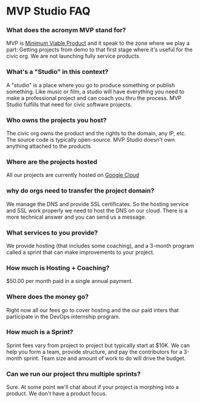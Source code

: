 # MVP Studio FAQ

### What does the acronym MVP stand for?
MVP is [Minimum Viable Product](https://en.wikipedia.org/wiki/Minimum_viable_product) and it speak to the zone where we play a part:  Getting projects from demo to that first stage where it's useful for the civic org. We are not launching fully service products.

### What's a "Studio" in this context?
A "studio" is a place where you go to produce something or publish something.  Like music or film, a studio will have everything you need to make a professional project and can coach you thru the process.  MVP Studio fulfills that need for civic software projects.

### Who owns the projects you host?
The civic org owns the product and the rights to the domain, any IP, etc. The source code is typically open-source. MVP Studio doesn't own anything attached to the products

### Where are the projects hosted
All our projects are currently hosted on [Google Cloud](https://cloud.google.com/)  

### why do orgs need to transfer the project domain?
We manage the DNS and provide SSL certificates. So the hosting service and SSL work properly we need to host the DNS on our cloud.  There is a more technical answer and you can send us a message.

### What services to you provide?
We provide hosting (that includes some coaching), and a 3-month program called a sprint that can make improvements to your project.

### How much is Hosting + Coaching?
$50.00 per month paid in a single annual payment.

### Where does the money go?
Right now all our fees go to cover hosting and the our paid inters that participate in the DevOps internship program.

### How much is a Sprint?
Sprint fees vary from project to project but typically start at $10K.  We can help you form a team, provide structure, and pay the contributors for a 3-month sprint.  Team size and amount of work to do will drive the budget.

### Can we run our project thru multiple sprints?
Sure.  At some point we'll chat about if your project is morphing into a product.  We don't have a product focus.
